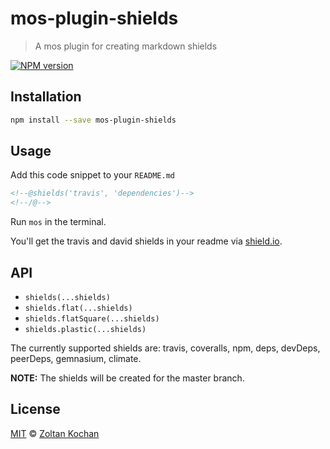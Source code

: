 <!--@h1([pkg.name])-->
# mos-plugin-shields
<!--/@-->

<!--@blockquote([pkg.description])-->
> A mos plugin for creating markdown shields
<!--/@-->

<!--@shields.flatSquare('npm')-->
[![NPM version](https://img.shields.io/npm/v/mos-plugin-shields.svg?style=flat-square)](https://www.npmjs.com/package/mos-plugin-shields)
<!--/@-->

## Installation

```sh
npm install --save mos-plugin-shields
```

## Usage

Add this code snippet to your `README.md`

```md
<!--@shields('travis', 'dependencies')-->
<!--/@-->
```

Run `mos` in the terminal.

You'll get the travis and david shields in your readme via [shield.io](http://shields.io/).

## API

- `shields(...shields)`
- `shields.flat(...shields)`
- `shields.flatSquare(...shields)`
- `shields.plastic(...shields)`

The currently supported shields are: travis, coveralls, npm, deps, devDeps, peerDeps, gemnasium, climate.

**NOTE:** The shields will be created for the master branch.

## License

[MIT](./LICENSE) © [Zoltan Kochan](http://kochan.io)
